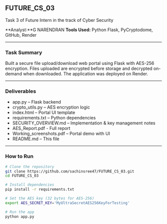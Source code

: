 ## FUTURE_CS_03

Task 3 of Future Intern in the track of Cyber Security

**Analyst:**G NARENDRAN 
**Tools Used:** Python Flask, PyCryptodome, GitHub, Render

---

### Task Summary

Built a secure file upload/download web portal using Flask with AES-256 encryption. Files uploaded are encrypted before storage and decrypted on-demand when downloaded. The application was deployed on Render.

---

### Deliverables

- app.py – Flask backend  
- crypto_utils.py – AES encryption logic  
- index.html – Portal UI template  
- requirements.txt – Python dependencies  
- SECURITY_OVERVIEW.md – Implementation & key management notes 
- AES_Report.pdf - Full report 
- Working_screenshots.pdf – Portal demo with UI  
- README.md – This file

---

### How to Run

```bash
# Clone the repository
git clone https://github.com/sachinsree47/FUTURE_CS_03.git
cd FUTURE_CS_03

# Install dependencies
pip install -r requirements.txt

# Set the AES key (32 bytes for AES-256)
export AES_SECRET_KEY='MyUltraSecretAES256KeyForTesting'

# Run the app
python app.py
